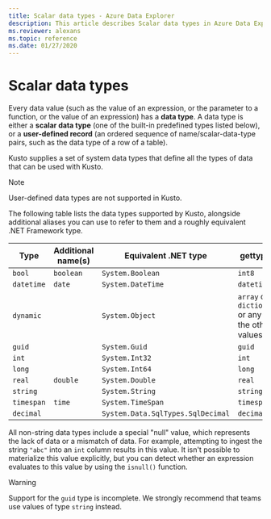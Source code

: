```yaml
---
title: Scalar data types - Azure Data Explorer
description: This article describes Scalar data types in Azure Data Explorer.
ms.reviewer: alexans
ms.topic: reference
ms.date: 01/27/2020
---
```

# Scalar data types

Every data value (such as the value of an expression, or the parameter to a function,
or the value of an expression) has a **data type**. A data type is either a **scalar data type**
(one of the built-in predefined types listed below), or a **user-defined record**
(an ordered sequence of name/scalar-data-type pairs, such as the data type of a
row of a table).

Kusto supplies a set of system data types that define all the types of data
that can be used with Kusto.

> [!NOTE]
> User-defined data types are not supported in Kusto.

The following table lists the data types supported by Kusto, alongside
additional aliases you can use to refer to them and a roughly equivalent
.NET Framework type.

| Type       | Additional name(s)   | Equivalent .NET type              | gettype()   |
| ---------- | -------------------- | --------------------------------- | ----------- |
| `bool`     | `boolean`            | `System.Boolean`                  | `int8`      |
| `datetime` | `date`               | `System.DateTime`                 | `datetime`  |
| `dynamic`  |                      | `System.Object`                   | `array` or `dictionary` or any of the other values |
| `guid`     |                      | `System.Guid`                     | `guid`      |
| `int`      |                      | `System.Int32`                    | `int`       |
| `long`     |                      | `System.Int64`                    | `long`      |
| `real`     | `double`             | `System.Double`                   | `real`      |
| `string`   |                      | `System.String`                   | `string`    |
| `timespan` | `time`               | `System.TimeSpan`                 | `timespan`  |
| `decimal`  |                      | `System.Data.SqlTypes.SqlDecimal` | `decimal`   |

All non-string data types include a special "null" value, which represents the lack of data
or a mismatch of data. For example, attempting to ingest the string `"abc"`
into an `int` column results in this value.
It isn't possible to materialize this value explicitly, but you can detect
whether an expression evaluates to this value by using the `isnull()` function.

> [!WARNING]
> Support for the `guid` type is incomplete.
> We strongly recommend that teams use values of type `string` instead.
